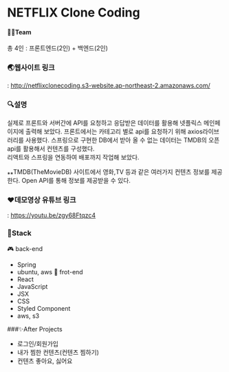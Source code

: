 # NETFLIX Clone Coding
 
#### 🙌🏻Team 
총 4인 : 프론트엔드(2인) + 백엔드(2인)

### 🌏웹사이트 링크
: http://netflixclonecoding.s3-website.ap-northeast-2.amazonaws.com/


### 🔍설명
실제로 프론트와 서버간에 API를 요청하고 응답받은 데이터를 활용해 넷플릭스 메인페이지에 출력해 보았다. 프론트에서는 카테고리 별로 api를 요청하기 위해 axios라이브러리를 사용했다. 
스프링으로 구현한 DB에서 받아 올 수 없는 데이터는 TMDB의 오픈api를 활용해서 컨텐츠를 구성했다.  
리액트와 스프링을 연동하여 배포까지 작업해 보았다. 

⁎⁎TMDB(TheMovieDB) 사이트에서 영화,TV 등과 같은 여러가지 컨텐츠 정보를 제공한다. Open API를 통해 정보를 제공받을 수 있다. 

### ♥데모영상 유튜브 링크
: https://youtu.be/zgy68Ftqzc4


### 🚀Stack
🎮 back-end
- Spring 
- ubuntu, aws
💎 frot-end
- React
- JavaScript
- JSX
- CSS
- Styled Component
- aws, s3


###✨After Projects
- 로그인/회원가입  
- 내가 찜한 컨텐츠(컨텐츠 찜하기)
- 컨텐츠 좋아요, 싫어요 
